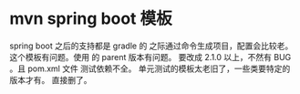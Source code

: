 # mvn spring boot 模板

spring boot 之后的支持都是 gradle 的
之际通过命令生成项目，配置会比较老。
这个模板有问题。使用 的 parent 版本有问题。
要改成 2.1.0 以上，不然有 BUG 。且 pom.xml 文件 测试依赖不全。
单元测试的模板太老旧了，一些类要特定的版本才有。
直接删了。

